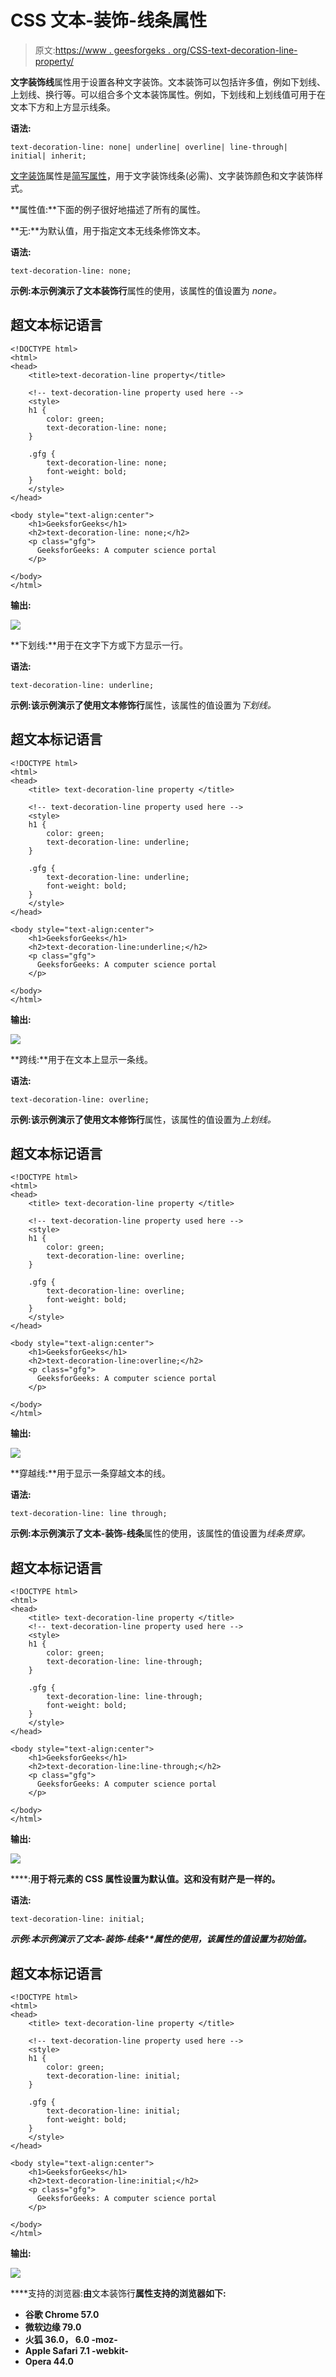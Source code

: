 # CSS 文本-装饰-线条属性

> 原文:[https://www . geesforgeks . org/CSS-text-decoration-line-property/](https://www.geeksforgeeks.org/css-text-decoration-line-property/)

**文字装饰线**属性用于设置各种文字装饰。文本装饰可以包括许多值，例如下划线、上划线、换行等。可以组合多个文本装饰属性。例如，下划线和上划线值可用于在文本下方和上方显示线条。

**语法:**

```
text-decoration-line: none| underline| overline| line-through| initial| inherit; 
```

[文字装饰](https://www.geeksforgeeks.org/css-text-decoration-property/)属性是[简写属性](https://www.geeksforgeeks.org/css-shorthand-properties/)，用于文字装饰线条(必需)、文字装饰颜色和文字装饰样式。

**属性值:**下面的例子很好地描述了所有的属性。

**无:**为默认值，用于指定文本无线条修饰文本。

**语法:**

```
text-decoration-line: none;
```

**示例:**本示例演示了**文本装饰行**属性的使用，该属性的值设置为 *none。*

## 超文本标记语言

```
<!DOCTYPE html>
<html>
<head>
    <title>text-decoration-line property</title>

    <!-- text-decoration-line property used here -->
    <style>
    h1 {
        color: green;
        text-decoration-line: none;
    }

    .gfg {
        text-decoration-line: none;
        font-weight: bold;
    }
    </style>
</head>

<body style="text-align:center">
    <h1>GeeksforGeeks</h1>
    <h2>text-decoration-line: none;</h2>
    <p class="gfg">
      GeeksforGeeks: A computer science portal
    </p>

</body>
</html>
```

**输出:**

![](img/63c5e7831ead27799a21a25efe16a887.png)

**下划线:**用于在文字下方或下方显示一行。

**语法:**

```
text-decoration-line: underline;
```

**示例:**该示例演示了使用**文本修饰行**属性，该属性的值设置为*下划线。*

## 超文本标记语言

```
<!DOCTYPE html>
<html>
<head>
    <title> text-decoration-line property </title>

    <!-- text-decoration-line property used here -->
    <style>
    h1 {
        color: green;
        text-decoration-line: underline;
    }

    .gfg {
        text-decoration-line: underline;
        font-weight: bold;
    }
    </style>
</head>

<body style="text-align:center">
    <h1>GeeksforGeeks</h1>
    <h2>text-decoration-line:underline;</h2>
    <p class="gfg">
      GeeksforGeeks: A computer science portal
    </p>

</body>
</html>
```

**输出:**

![](img/754259d71f72039eb6dbb5823642d56e.png)

**跨线:**用于在文本上显示一条线。

**语法:**

```
text-decoration-line: overline;
```

**示例:**该示例演示了使用**文本修饰行**属性，该属性的值设置为*上划线。*

## 超文本标记语言

```
<!DOCTYPE html>
<html>
<head>
    <title> text-decoration-line property </title>

    <!-- text-decoration-line property used here -->
    <style>
    h1 {
        color: green;
        text-decoration-line: overline;
    }

    .gfg {
        text-decoration-line: overline;
        font-weight: bold;
    }
    </style>
</head>

<body style="text-align:center">
    <h1>GeeksforGeeks</h1>
    <h2>text-decoration-line:overline;</h2>
    <p class="gfg">
      GeeksforGeeks: A computer science portal
    </p>

</body>
</html>
```

**输出:**

![](img/8b4ae15958aae5a8d804d7b1601bcfcf.png)

**穿越线:**用于显示一条穿越文本的线。

**语法:**

```
text-decoration-line: line through;
```

**示例:**本示例演示了**文本-装饰-线条**属性的使用，该属性的值设置为*线条贯穿。*

## 超文本标记语言

```
<!DOCTYPE html>
<html>
<head>
    <title> text-decoration-line property </title>
    <!-- text-decoration-line property used here -->
    <style>
    h1 {
        color: green;
        text-decoration-line: line-through;
    }

    .gfg {
        text-decoration-line: line-through;
        font-weight: bold;
    }
    </style>
</head>

<body style="text-align:center">
    <h1>GeeksforGeeks</h1>
    <h2>text-decoration-line:line-through;</h2>
    <p class="gfg">
      GeeksforGeeks: A computer science portal
    </p>

</body>
</html>
```

**输出:**

![](img/812881043eb465d1190a0f71a281cdf7.png)

[](https://www.geeksforgeeks.org/css-value-initial/)****:**用于将元素的 CSS 属性设置为默认值。这和没有财产是一样的。**

****语法:****

```
text-decoration-line: initial;
```

****示例:**本示例演示了**文本-装饰-线条**属性的使用，该属性的值设置为*初始值。***

## **超文本标记语言**

```
<!DOCTYPE html>
<html>
<head>
    <title> text-decoration-line property </title>

    <!-- text-decoration-line property used here -->
    <style>
    h1 {
        color: green;
        text-decoration-line: initial;
    }

    .gfg {
        text-decoration-line: initial;
        font-weight: bold;
    }
    </style>
</head>

<body style="text-align:center">
    <h1>GeeksforGeeks</h1>
    <h2>text-decoration-line:initial;</h2>
    <p class="gfg">
      GeeksforGeeks: A computer science portal
    </p>

</body>
</html>
```

****输出:****

**![](img/590e623c70f3c2b6bd49df1d9dab8b34.png)**

****支持的浏览器:**由**文本装饰行**属性支持的浏览器如下:**

*   **谷歌 Chrome 57.0**
*   **微软边缘 79.0**
*   **火狐 36.0， 6.0 -moz-**
*   **Apple Safari 7.1 -webkit-**
*   **Opera 44.0**